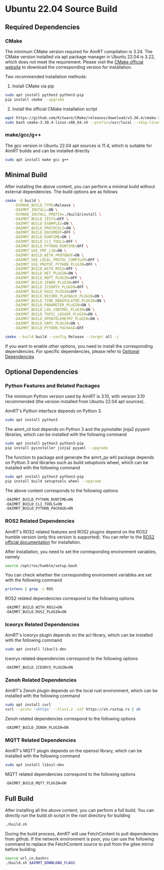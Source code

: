 # Ubuntu 22.04 Source Build

## Required Dependencies

### CMake

The minimum CMake version required for AimRT compilation is 3.24. The CMake version installed via apt package manager in Ubuntu 22.04 is 3.22, which does not meet the requirement. Please visit the [CMake official website](https://cmake.org/download/) to download the corresponding version for installation.

Two recommended installation methods:

1. Install CMake via pip


```bash
sudo apt install python3 python3-pip
pip install cmake --upgrade
```


2. Install the official CMake installation script


```bash
wget https://github.com/Kitware/CMake/releases/download/v3.30.4/cmake-3.30.4-linux-x86_64.sh
sudo bash cmake-3.30.4-linux-x86_64.sh --prefix=/usr/local --skip-license
```


### make/gcc/g++

The gcc version in Ubuntu 22.04 apt sources is 11.4, which is suitable for AimRT builds and can be installed directly


```bash
sudo apt install make gcc g++
```


## Minimal Build

After installing the above content, you can perform a minimal build without external dependencies. The build options are as follows


```bash
cmake -B build \
    -DCMAKE_BUILD_TYPE=Release \
    -DAIMRT_INSTALL=ON \
    -DCMAKE_INSTALL_PREFIX=./build/install \
    -DAIMRT_BUILD_TESTS=OFF \
    -DAIMRT_BUILD_EXAMPLES=ON \
    -DAIMRT_BUILD_PROTOCOLS=ON \
    -DAIMRT_BUILD_DOCUMENT=OFF \
    -DAIMRT_BUILD_RUNTIME=ON \
    -DAIMRT_BUILD_CLI_TOOLS=OFF \
    -DAIMRT_BUILD_PYTHON_RUNTIME=OFF \
    -DAIMRT_USE_FMT_LIB=ON \
    -DAIMRT_BUILD_WITH_PROTOBUF=ON \
    -DAIMRT_USE_LOCAL_PROTOC_COMPILER=OFF \
    -DAIMRT_USE_PROTOC_PYTHON_PLUGIN=OFF \
    -DAIMRT_BUILD_WITH_ROS2=OFF \
    -DAIMRT_BUILD_NET_PLUGIN=ON \
    -DAIMRT_BUILD_MQTT_PLUGIN=OFF \
    -DAIMRT_BUILD_ZENOH_PLUGIN=OFF \
    -DAIMRT_BUILD_ICEORYX_PLUGIN=OFF \
    -DAIMRT_BUILD_ROS2_PLUGIN=OFF \
    -DAIMRT_BUILD_RECORD_PLAYBACK_PLUGIN=ON \
    -DAIMRT_BUILD_TIME_MANIPULATOR_PLUGIN=ON \
    -DAIMRT_BUILD_PARAMETER_PLUGIN=ON \
    -DAIMRT_BUILD_LOG_CONTROL_PLUGIN=ON \
    -DAIMRT_BUILD_TOPIC_LOGGER_PLUGIN=ON \
    -DAIMRT_BUILD_OPENTELEMETRY_PLUGIN=ON \
    -DAIMRT_BUILD_GRPC_PLUGIN=ON \
    -DAIMRT_BUILD_PYTHON_PACKAGE=OFF

cmake --build build --config Release --target all -j
```


If you want to enable other options, you need to install the corresponding dependencies. For specific dependencies, please refer to [Optional Dependencies](#optional-dependencies)

## Optional Dependencies

### Python Features and Related Packages

The minimum Python version used by AimRT is 3.10, with version 3.10 recommended (the version installed from Ubuntu 22.04 apt sources).

AimRT's Python interface depends on Python 3.


```bash
sudo apt install python3
```


The aimrt_cli tool depends on Python 3 and the pyinstaller jinja2 pyyaml libraries, which can be installed with the following command


```bash
sudo apt install python3 python3-pip
pip install pyinstaller jinja2 pyyaml --upgrade
```


The function to package and generate the aimrt_py whl package depends on Python 3 and libraries such as build setuptools wheel, which can be installed with the following command


```bash
sudo apt install python3 python3-pip
pip install build setuptools wheel --upgrade
```


The above content corresponds to the following options


```bash
-DAIMRT_BUILD_PYTHON_RUNTIME=ON
-DAIMRT_BUILD_CLI_TOOLS=ON
-DAIMRT_BUILD_PYTHON_PACKAGE=ON
```


### ROS2 Related Dependencies

AimRT's ROS2 related features and ROS2 plugins depend on the ROS2 humble version (only this version is supported). You can refer to the [ROS2 official documentation](https://docs.ros.org/en/humble/Installation/Ubuntu-Install-Debians.html) for installation.

After installation, you need to set the corresponding environment variables, namely


```bash
source /opt/ros/humble/setup.bash
```


You can check whether the corresponding environment variables are set with the following command


```bash
printenv | grep -i ROS
```


ROS2 related dependencies correspond to the following options


```bash
-DAIMRT_BUILD_WITH_ROS2=ON
-DAIMRT_BUILD_ROS2_PLUGIN=ON
```


### Iceoryx Related Dependencies

AimRT's Iceoryx plugin depends on the acl library, which can be installed with the following command


```bash
sudo apt install libacl1-dev
```


Iceoryx related dependencies correspond to the following options


```bash
-DAIMRT_BUILD_ICEORYX_PLUGIN=ON
```


### Zenoh Related Dependencies

AimRT's Zenoh plugin depends on the local rust environment, which can be installed with the following command


```bash
sudo apt install curl
curl --proto '=https' --tlsv1.2 -sSf https://sh.rustup.rs | sh
```


Zenoh related dependencies correspond to the following options


```bash
-DAIMRT_BUILD_ZENOH_PLUGIN=ON
```


### MQTT Related Dependencies

AimRT's MQTT plugin depends on the openssl library, which can be installed with the following command


```bash
sudo apt install libssl-dev
```


MQTT related dependencies correspond to the following options


```bash
-DAIMRT_BUILD_MQTT_PLUGIN=ON
```


## Full Build

After installing all the above content, you can perform a full build. You can directly run the build.sh script in the root directory for building


```bash
./build.sh
```


During the build process, AimRT will use FetchContent to pull dependencies from github. If the network environment is poor, you can use the following command to replace the FetchContent source to pull from the gitee mirror before building


```bash
source url_cn.bashrc
./build.sh $AIMRT_DOWNLOAD_FLAGS
```

